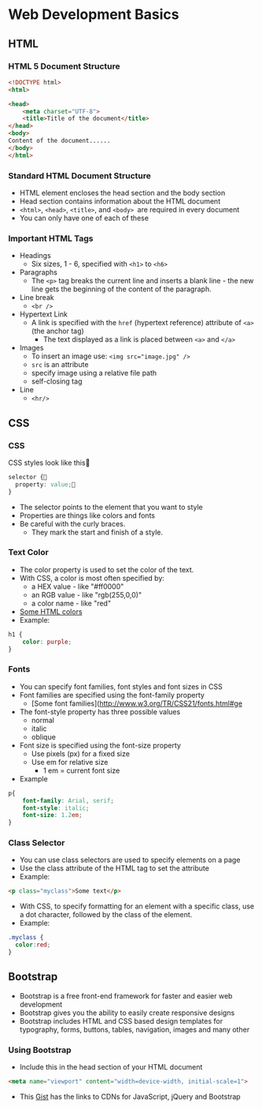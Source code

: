 # Web Development Basics

## HTML
### HTML 5 Document Structure
```html
<!DOCTYPE html>
<html>

<head>
    <meta charset="UTF-8">
    <title>Title of the document</title>
</head>
<body>
Content of the document......
</body>
</html>
```

### Standard HTML Document Structure
- HTML element encloses the head section and the body section
- Head section contains information about the HTML document
- `<html>`, `<head>`, `<title>`, and `<body> `are required  in every document
- You can only have one of each of these

### Important HTML Tags
- Headings
  - Six sizes, 1 - 6, specified with `<h1>` to `<h6>`
- Paragraphs
  - The `<p>` tag breaks the current line and inserts a blank line - the new line gets the beginning of the content of the paragraph.
- Line break
  - `<br />`
- Hypertext Link
  - A link is specified with the `href` (hypertext reference) attribute of `<a>` (the anchor tag)
    - The text displayed as a link is placed between `<a>` and `</a>`
- Images
  - To insert an image use:
`<img src="image.jpg" />`
  - `src` is an attribute
  - specify image using a relative file path
  - self-closing tag
- Line
  - `<hr/>`

## CSS

### CSS
CSS styles look like this
```CSS
selector {    
  property: value;
}
```
- The selector points to the element that you want to style
- Properties are things like colors and fonts
- Be careful with the curly braces.
  - They mark the start and finish of a style.

### Text Color
- The color property is used to set the color of the text.
- With CSS, a color is most often specified by:
  - a HEX value - like "#ff0000"
  - an RGB value - like "rgb(255,0,0)"
  - a color name - like "red"
- [Some HTML colors](http://www.w3.org/TR/css3-color/#svg-color)
- Example:

```CSS
h1 {
    color: purple;
}
```
### Fonts
- You can specify font families, font styles and font sizes in CSS
- Font families are specified using the font-family property
  - [Some font families](http://www.w3.org/TR/CSS21/fonts.html#ge
- The font-style property has three  possible values
  - normal
  - italic
  - oblique
- Font size is specified using the font-size property
  - Use pixels (px) for a fixed size
  - Use em for relative size
    - 1 em = current font size
- Example

```CSS
p{
    font-family: Arial, serif;
    font-style: italic;
    font-size: 1.2em;
}
```

### Class Selector
- You can use class selectors are used to specify elements on a page
- Use the class attribute of  the HTML  tag to set the attribute
- Example:

```HTML
<p class="myclass">Some text</p>
```
- With CSS, to specify formatting for an element with a specific class, use a dot character, followed by the class of the element.
- Example:

```CSS
.myclass {
  color:red;
}
```

## Bootstrap
- Bootstrap is a free front-end framework for faster and easier web development
- Bootstrap gives you the ability to easily create responsive designs
- Bootstrap includes HTML and CSS based design templates for typography, forms, buttons, tables, navigation, images and many other

### Using Bootstrap
- Include this in the head section of your HTML document
```HTML
<meta name="viewport" content="width=device-width, initial-scale=1">
```
- This [Gist](https://gist.github.com/howardcy/b17dfd004c9eec79b7c452131818ef1f)
has the links to CDNs for JavaScript, jQuery and Bootstrap
